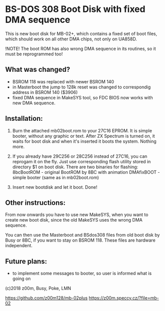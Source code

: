 BS-DOS 308 Boot Disk with fixed DMA sequence
============================================

This is new boot disk for MB-02+, which contains
a fixed set of boot files, which should work on
all other DMA chips, not only on UA858D.

!NOTE!
The boot ROM has also wrong DMA sequence in its
routines, so it must be reprogrammed too!

What was changed?
-----------------

- BSROM 118 was replaced with newer BSROM 140
- in Masterboot the jump to 128k reset was changed
  to correspondig address in BSROM 140 ($3906)
- fixed DMA sequence in MakeSYS tool, so FDC BIOS
  now works with new DMA sequence.

Installation:
-------------

1. Burn the attached mb02boot.rom to your 27C16 EPROM.
   It is simple booter, without any graphic or text.
   After ZX Spectrum is turned on, it waits for boot
   disk and when it's inserted it boots the system.
   Nothing more.

2. If you already have 29C256 or 28C256 instead of 27C16,
   you can reprogam it on the fly. Just use corresponding
   flash utility stored in directory $1 on boot disk.
   There are two binaries for flashing:
   8bcBootROM - original BootROM by 8BC with animation
   DMAfixBOOT - simple booter (same as in mb02boot.rom)

3. Insert new bootdisk and let it boot. Done!

Other instructions:
-------------------

From now onwards you have to use new MakeSYS, when you
want to create new boot disk, since the old MakeSYS uses
the wrong DMA sequence.

You can then use the Masterboot and BSdos308 files from
old boot disk by Busy or 8BC, if you want to stay on 
BSROM 118. These files are hardware independent.


Future plans:
-------------

- to implement some messages to booter, so user is informed
  what is going on

(c)2018 z00m, Busy, Poke, LMN

https://github.com/z00m128/mb-02plus
https://z00m.speccy.cz/?file=mb-02
